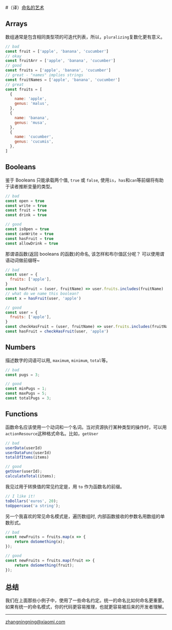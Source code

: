 #（译）[命名的艺术](https://hackernoon.com/the-art-of-naming-variables-52f44de00aad)

## Arrays

数组通常是包含相同类型项的可迭代列表，所以，`pluralizing`复数化更有意义。

```js
// bad
const fruit = ['apple', 'banana', 'cucumber']
// okay
const fruitArr = ['apple', 'banana', 'cucumber']
// good
const fruits = ['apple', 'banana', 'cucumber']
// great - "names" implies strings
const fruitNames = ['apple', 'banana', 'cucumber']
// great
const fruits = [
  {
    name: 'apple',
    genus: 'malus',
  },
  {
    name: 'banana',
    genus: 'musa',
  },
  {
    name: 'cucumber',
    genus: 'cucumis',
  },
]
```

## Booleans

鉴于 Booleans 只能承载两个值, `true` 或 `false`, 使用`is`，`has`和`can`等前缀将有助于读者推断变量的类型。

```js
// bad
const open = true
const write = true
const fruit = true
const drink = true

// good
const isOpen = true
const canWrite = true
const hasFruit = true
const allowDrink = true
```

那谓语函数(返回 booleans 的函数)的命名, 该怎样和布尔值区分呢？
可以使用谓语动词做前缀呀~

```js
// bad
const user = {
  fruits: ['apple'],
}
const hasFruit = (user, fruitName) => user.fruits.includes(fruitName)
// what do we name this boolean?
const x = hasFruit(user, 'apple')

// good
const user = {
  fruits: ['apple'],
}
const checkHasFruit = (user, fruitName) => user.fruits.includes(fruitName)
const hasFruit = checkHasFruit(user, 'apple')
```

## Numbers
描述数字的词语可以用, `maximum`, `minimum`, `total`等。
```js
// bad
const pugs = 3;

// good
const minPugs = 1;
const maxPugs = 5;
const totalPugs = 3;
```

## Functions
函数命名应该使用一个动词和一个名词。当对资源执行某种类型的操作时，可以用 `actionResource`这种格式命名。比如，`getUser`

```js
// bad
userData(userId)
userDataFunc(userId)
totalOfItems(items)

// good
getUser(userId);
calculateTotal(items);
```

我见过用于转换值的常见约定是，用 `to` 作为函数名的前缀。

```js
// I like it!
toDollars('euros', 20);
toUppercase('a string');
```

另一个我喜欢的常见命名模式是，遍历数组时, 内部函数接收的参数名用数组的单数形式。

```js
// bad
const newFruits = fruits.map(x => {
    return doSomething(x);
});

// good
const newFruits = fruits.map(fruit => {
    return doSomething(fruit);
});

```

## 总结
我们在上面那些小例子中，使用了一些命名约定。统一的命名比如何命名更重要。如果有统一的命名模式，你的代码更容易推理，也就更容易被后来的开发者理解。


---
<zhangningning@xiaomi.com>
